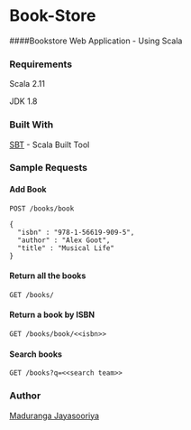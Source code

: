 # Book-Store

####Bookstore Web Application - Using Scala

### Requirements
Scala 2.11 

JDK 1.8



### Built With

[SBT](https://www.scala-sbt.org/) - Scala Built Tool

### Sample Requests 

#### Add Book

```
POST /books/book
```

```
{
  "isbn" : "978-1-56619-909-5",
  "author" : "Alex Goot",
  "title" : "Musical Life"
}
```
#### Return all the books

```
GET /books/
```
#### Return a book by ISBN

```
GET /books/book/<<isbn>>
```
#### Search books

```
GET /books?q=<<search team>>
```

### Author

[Maduranga Jayasooriya](https://www.linkedin.com/in/madurangajayasooriya/)


